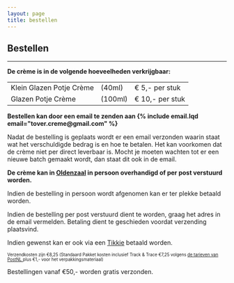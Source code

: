 ```yaml
---
layout: page
title: bestellen
---
```

<!-- Order Section -->
<section id="order">
    <div class="container">
        <div class="row">
            <div class="col-lg-12 text-center">
                <h2>Bestellen</h2>
                <hr class="star-primary">
            </div>
        </div>
        <div class="row">
            <div class="col-lg-8 col-lg-offset-2">
                <p class="text-center"><strong>
                    De crème is in de volgende hoeveelheden verkrijgbaar:
                </strong></p>
                <table class="table table-striped">
                    <!--
                    <thead>
                        <tr>
                            <th>Verpakking</th>
                            <th>Volume</th>
                            <th>Prijs</th>
                        </tr>
                    </thead>
                    -->
                    <tbody>
                        <tr typeof="schema:Product">
                            <td class="packaging">
                                <span rel="schema:brand" typeof="schema:Thing" property="schema:name" content="Tover Crème"></span>
                                <span property="schema:name">Klein Glazen Potje Crème</span>
                                <span property="schema:sku" content="Cre/Po-40SmGl"></span>
                                <span property="schema:mpn" content="Cre/Po-40SmGl"></span>
                            </td>
                            <td class="volume">(40ml)</td>
                            <td class="price" rel="schema:offers" typeof="schema:Offer">
                                <span property="schema:priceCurrency" content="EURO">€</span>
                                <span property="schema:price" content="5.00">5,-</span>
                                per stuk
                                <span property="schema:availability" content="https://schema.org/InStock"></span>
                            </td>
                        </tr>
                        <tr typeof="schema:Product">
                            <td class="packaging">
                                <span rel="schema:brand" typeof="schema:Thing" property="schema:name" content="Tover Crème"></span>
                                <span property="schema:name">Glazen Potje Crème</span>
                                <span property="schema:sku" content="Cre/Po-100MeGl"></span>
                                <span property="schema:mpn" content="Cre/Po-100MeGl"></span>
                            </td>
                            <td class="volume">(100ml)</td>
                            <td class="price" rel="schema:offers" typeof="schema:Offer">
                                <span property="schema:priceCurrency" content="EURO">€</span>
                                <span property="schema:price" content="10.00">10,-</span>
                                per stuk
                                <span property="schema:availability" content="https://schema.org/InStock"></span>
                            </td>
                        </tr>
                    </tbody>
                </table>
                <p class="text-center"><strong>
                    Bestellen kan door een email te zenden aan
                    {% include email.lqd email="tover.creme@gmail.com" %}
                    </strong>
                </p>
                <p>
                    Nadat de bestelling is geplaats wordt er een email verzonden
                    waarin staat wat het verschuldigde bedrag is en hoe te betalen.
                    Het kan voorkomen dat de crème niet per direct leverbaar is.
                    Mocht je moeten wachten tot er een nieuwe batch gemaakt wordt,
                    dan staat dit ook in de email.
                </p>
                <p class="text-center"><strong>
                    De crème kan in <a href="https://www.google.com/maps/place/Oldenzaal/">Oldenzaal</a> in persoon overhandigd of per post verstuurd worden.
                </strong></p>
                <p>
                    Indien de bestelling in persoon wordt afgenomen kan er ter plekke betaald worden.
                </p>
                <p>
                    Indien de bestelling per post verstuurd dient te worden, graag het adres in de email vermelden.
                    Betaling dient te geschieden voordat verzending plaatsvind.
                </p>
                <p>
                    Indien gewenst kan er ook via een <a href="https://www.tikkie.me/">Tikkie</a> betaald worden.
                </p>
                <p><small><small>
                    Verzendkosten zijn €8,25
                    (Standaard Pakket kosten inclusief Track & Trace €7,25
                    volgens
                    <a href="https://www.postnl.nl/tarieven/Pakket/NL/351g-2kg">
                        de tarieven van PostNL
                    </a>
                    plus €1,- voor het verpakkingsmateriaal)
                </small></small></p>
                <p>Bestellingen vanaf €50,- worden gratis verzonden.</p>
            </div>
        </div>
    </div>
</section>
